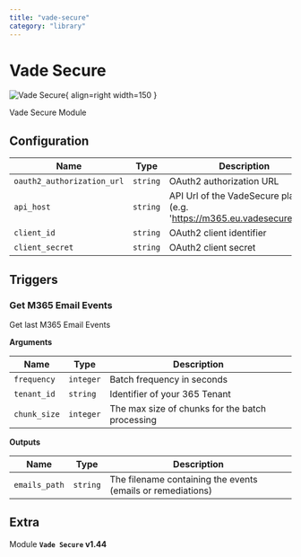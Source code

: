 ```yaml
---
title: "vade-secure"
category: "library"
---
```

# Vade Secure

![Vade Secure](/assets/playbooks/library/vade-secure.png){ align=right width=150 }

Vade Secure Module

## Configuration

| Name      |  Type   |  Description  |
| --------- | ------- | --------------------------- |
| `oauth2_authorization_url` | `string` | OAuth2 authorization URL |
| `api_host` | `string` | API Url of the VadeSecure platform (e.g. 'https://m365.eu.vadesecure.com') |
| `client_id` | `string` | OAuth2 client identifier |
| `client_secret` | `string` | OAuth2 client secret |

## Triggers

### Get M365 Email Events

Get last M365 Email Events

**Arguments**

| Name      |  Type   |  Description  |
| --------- | ------- | --------------------------- |
| `frequency` | `integer` | Batch frequency in seconds |
| `tenant_id` | `string` | Identifier of your 365 Tenant |
| `chunk_size` | `integer` | The max size of chunks for the batch processing |


**Outputs**

| Name      |  Type   |  Description  |
| --------- | ------- | --------------------------- |
| `emails_path` | `string` | The filename containing the events (emails or remediations) |


## Extra

Module **`Vade Secure` v1.44**